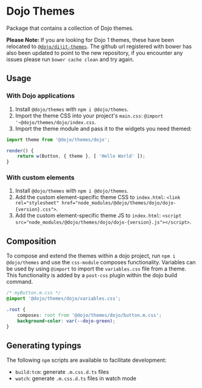 # Dojo Themes

Package that contains a collection of Dojo themes.

**Please Note:** If you are looking for Dojo 1 themes, these have been relocated to [`@dojo/dijit-themes`](https://github.com/dojo/dijit-themes). The github url registered with bower has also been updated to point to the new repository, if you encounter any issues please run `bower cache clean` and try again.

## Usage

### With Dojo applications

1. Install `@dojo/themes` with `npm i @dojo/themes`.
2. Import the theme CSS into your project's `main.css`: `@import '~@dojo/themes/dojo/index.css`.
3. Import the theme module and pass it to the widgets you need themed:

``` javascript
import theme from '@dojo/themes/dojo';

render() {
	return w(Button, { theme }, [ 'Hello World' ]);
}
```

### With custom elements

1. Install `@dojo/themes` with `npm i @dojo/themes`.
2. Add the custom element-specific theme CSS to `index.html`: `<link rel="stylesheet" href="node_modules/@dojo/themes/dojo/dojo-{version}.css">`.
3. Add the custom element-specific theme JS to `index.html`: `<script src="node_modules/@dojo/themes/dojo/dojo-{version}.js"></script>`.

## Composition

To compose and extend the themes within a dojo project, run `npm i @dojo/themes` and use the `css-module` composes functionality.
Variables can be used by using `@import` to import the `variables.css` file from a theme. This functionality is added by a `post-css` plugin within the dojo build command.

``` css
/* myButton.m.css */
@import '@dojo/themes/dojo/variables.css';

.root {
	composes: root from '@dojo/themes/dojo/button.m.css';
	background-color: var(--dojo-green);
}
```

## Generating typings

The following `npm` scripts are available to facilitate development:

- `build:tcm`: generate `.m.css.d.ts` files
- `watch`: generate `.m.css.d.ts` files in watch mode
